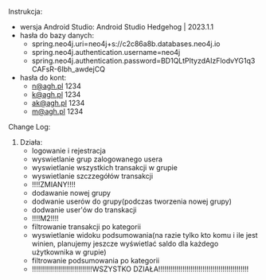 Instrukcja:
 - wersja Android Studio: Android Studio Hedgehog | 2023.1.1
 - hasła do bazy danych:
   - spring.neo4j.uri=neo4j+s://c2c86a8b.databases.neo4j.io
   - spring.neo4j.authentication.username=neo4j
   - spring.neo4j.authentication.password=BD1QLtPItyzdAIzFlodvYG1q3CAFsR-6Ibh_awdejCQ
 - hasła do kont:
   - n@agh.pl 1234
   - k@agh.pl 1234
   - ak@agh.pl 1234
   - m@agh.pl 1234
  



Change Log:

1. Działa:
	- logowanie i rejestracja
    - wyswietlanie grup zalogowanego usera
    - wyswietlanie wszystkich transakcji w grupie
    - wyswietlanie szczzegółów transakcji
    - !!!!ZMIANY!!!!
    - dodawanie nowej grupy 
    - dodwanie userów do grupy(podczas tworzenia nowej grupy)
    - dodwanie user'ów do transkacji
    - !!!!M2!!!!
    - filtrowanie transakcji po kategorii
    - wyswietlanie widoku podsumowania(na razie tylko kto komu i ile jest winien, planujemy jeszcze wyświetlać saldo dla każdego użytkownika w grupie)
    - filtrowanie podsumowania po kategorii
    - !!!!!!!!!!!!!!!!!!!!!!!!!!!!!!WSZYSTKO DZIAŁA!!!!!!!!!!!!!!!!!!!!!!!!!!!!!!!!!!!!!!!!!!!!!

